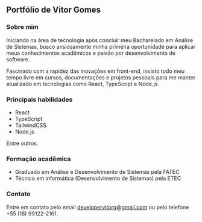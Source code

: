## Portfólio de Vitor Gomes

### Sobre mim

Iniciando na área de tecnologia após concluir meu Bacharelado em Análise de Sistemas, busco ansiosamente minha primeira oportunidade para aplicar meus conhecimentos acadêmicos e paixão por desenvolvimento de software.

Fascinado com a rapidez das inovações em front-end, invisto todo meu tempo livre em cursos, documentações e projetos pessoais para me manter atualizado em tecnologias como React, TypeScript e Node.js.

### Principais habilidades

- React
- TypeScript
- TailwindCSS
- Node.js

Entre outros.

### Formação acadêmica

- Graduado em Análise e Desenvolvimento de Sistemas pela FATEC
- Técnico em informática (Desenvolvimento de Sistemas) pela ETEC

### Contato

Entre em contato pelo email developervitorg@gmail.com ou pelo telefone +55 (18) 99122-2161.
